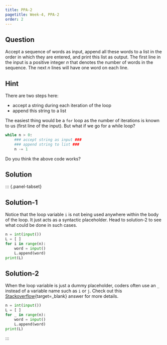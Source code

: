 ```yaml
---
title: PPA-2
pagetitle: Week-4, PPA-2
order: 2
---
```


## Question

Accept a sequence of words as input, append all these words to a list in the order in which they are entered, and print this list as output. The first line in the input is a positive integer $n$ that denotes the number of words in the sequence. The next $n$ lines will have one word on each line.

## Hint

There are two steps here:

- accept a string during each iteration of the loop
- append this string to a list

The easiest thing would be a `for` loop as the number of iterations is known to us (first line of the input). But what if we go for a while loop?

```python
while n > 0:
    ### accept string as input ###
    ### append string to list ###
    n -= 1
```

Do you think the above code works?

## Solution

::: {.panel-tabset}

## Solution-1

Notice that the loop variable `i` is not being used anywhere within the body of the loop. It just acts as a syntactic placeholder. Head to solution-2 to see what could be done in such cases. 

```python
n = int(input())
L = [ ]
for i in range(n):
    word = input()
    L.append(word)
print(L)
```

## Solution-2

When the loop variable is just a dummy placeholder, coders often use an `_` instead of a variable name such as `i` or `j`. Check out this [Stackoverflow](https://stackoverflow.com/questions/5893163/what-is-the-purpose-of-the-single-underscore-variable-in-python){target=_blank} answer for more details.

```python
n = int(input())
L = [ ]
for _ in range(n):
    word = input()
    L.append(word)
print(L)
```

:::
